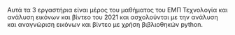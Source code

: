 Αυτά τα 3 εργαστήρια είναι μέρος του μαθήματος του ΕΜΠ Τεχνολογία και ανάλυση εικόνων και βίντεο του 2021 και ασχολούνται με την ανάλυση και αναγνώριση εικόνων και βίντεο με χρήση βιβλιοθηκών python. 
